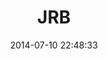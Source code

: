 --- 
layout: entry
category: notebook
excerpt:
title: JRB
location: Chiang Mai, Thailand
date_taken: March 2010
camera: Ricoh GR Digital III
lens: Ricoh GR Lens 28mm-e f/1.9
date: 2014-07-10 22:48:33
tags: [20 to 35 years, bw, chiang mai, computer, film, john ryan brubaker, jrb, laptop, man, matches, photographer, photography]
image: GRS-20100302-120712
---